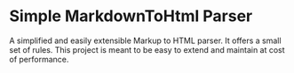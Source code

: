 # Simple MarkdownToHtml Parser
A simplified and easily extensible Markup to HTML parser. It offers a small set of rules.  This project is meant to be easy to extend and maintain at cost of performance.
